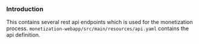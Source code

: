 ### Introduction
This contains several rest api endpoints which is used for the monetization process. ```monetization-webapp/src/main/resources/api.yaml``` contains the api definition.
